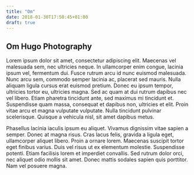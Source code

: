 ```yaml
---
title: "Om"
date: 2018-01-30T17:50:45+01:00
draft: true
---
```


## Om Hugo Photography 

Lorem ipsum dolor sit amet, consectetur adipiscing elit. Maecenas vel malesuada sem, nec ultricies neque. In ullamcorper enim congue, lacinia ipsum vel, fermentum dui. Fusce rutrum arcu id nunc euismod malesuada. Nunc arcu sem, commodo semper lacinia ac, placerat sed mauris. Nulla aliquam ligula cursus erat euismod pretium. Donec eu ipsum tempor, ultricies tortor eu, ultricies magna. Sed ac quam at dui rutrum dapibus nec vel libero. Etiam pharetra tincidunt ante, sed maximus mi tincidunt et. Suspendisse quam massa, consequat et dapibus non, ultricies et elit. Proin vitae arcu et magna vulputate vulputate. Nulla tincidunt pulvinar scelerisque. Quisque a vehicula nisl, sit amet dapibus metus.

Phasellus lacinia iaculis ipsum eu aliquet. Vivamus dignissim vitae sapien a semper. Donec at magna risus. Cras lacus felis, gravida a ligula eget, ullamcorper aliquet libero. Proin a ornare lorem. Maecenas suscipit tortor eget finibus varius. Duis vel risus ut ex elementum molestie. Suspendisse potenti. Etiam facilisis lorem et imperdiet convallis. Sed rutrum dolor orci, nec aliquet odio mollis sit amet. Donec mattis sodales sapien quis porttitor. Nam vel posuere magna.